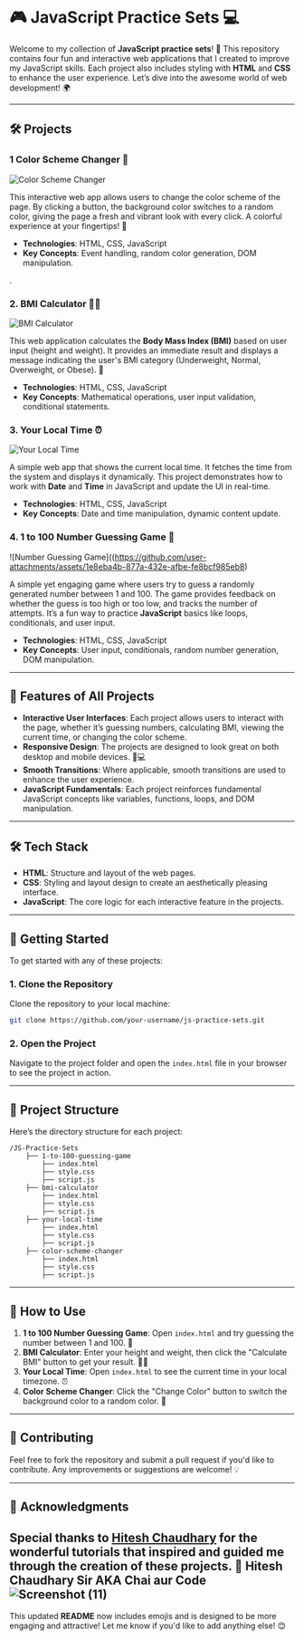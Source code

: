 # 🎮 JavaScript Practice Sets 💻

Welcome to my collection of **JavaScript practice sets**! 🚀 This repository contains four fun and interactive web applications that I created to improve my JavaScript skills. Each project also includes styling with **HTML** and **CSS** to enhance the user experience. Let’s dive into the awesome world of web development! 🌍

---

## 🛠️ Projects

### 1 **Color Scheme Changer 🎨**

![Color Scheme Changer](https://via.placeholder.com/400x250.png?text=Your+Local+Time)

This interactive web app allows users to change the color scheme of the page. By clicking a button, the background color switches to a random color, giving the page a fresh and vibrant look with every click. A colorful experience at your fingertips! 🌈

- **Technologies**: HTML, CSS, JavaScript
- **Key Concepts**: Event handling, random color generation, DOM manipulation.

. 
### 2. **BMI Calculator 🏋️‍♂️**
![BMI Calculator]([https://via.placeholder.com/400x250.png?text=BMI+Calculator](https://github.com/user-attachments/assets/fc8a28e5-c7cc-4645-b085-1935a75bb6e2))

This web application calculates the **Body Mass Index (BMI)** based on user input (height and weight). It provides an immediate result and displays a message indicating the user's BMI category (Underweight, Normal, Overweight, or Obese). 💪

- **Technologies**: HTML, CSS, JavaScript
- **Key Concepts**: Mathematical operations, user input validation, conditional statements.

### 3. **Your Local Time ⏰**

![Your Local Time](https://github.com/user-attachments/assets/c87084e2-2711-4a2c-86d4-44b090209fa4)

A simple web app that shows the current local time. It fetches the time from the system and displays it dynamically. This project demonstrates how to work with **Date** and **Time** in JavaScript and update the UI in real-time.

- **Technologies**: HTML, CSS, JavaScript
- **Key Concepts**: Date and time manipulation, dynamic content update.

### 4. **1 to 100 Number Guessing Game 🎯**

![Number Guessing Game]((https://github.com/user-attachments/assets/1e8eba4b-877a-432e-afbe-fe8bcf985eb8)

A simple yet engaging game where users try to guess a randomly generated number between 1 and 100. The game provides feedback on whether the guess is too high or too low, and tracks the number of attempts. It’s a fun way to practice **JavaScript** basics like loops, conditionals, and user input.

- **Technologies**: HTML, CSS, JavaScript
- **Key Concepts**: User input, conditionals, random number generation, DOM manipulation.

---

## 🌟 Features of All Projects

- **Interactive User Interfaces**: Each project allows users to interact with the page, whether it’s guessing numbers, calculating BMI, viewing the current time, or changing the color scheme.
- **Responsive Design**: The projects are designed to look great on both desktop and mobile devices. 📱💻
- **Smooth Transitions**: Where applicable, smooth transitions are used to enhance the user experience.
- **JavaScript Fundamentals**: Each project reinforces fundamental JavaScript concepts like variables, functions, loops, and DOM manipulation.

---

## 🛠️ Tech Stack

- **HTML**: Structure and layout of the web pages.
- **CSS**: Styling and layout design to create an aesthetically pleasing interface.
- **JavaScript**: The core logic for each interactive feature in the projects.

---

## 🚀 Getting Started

To get started with any of these projects:

### 1. Clone the Repository

Clone the repository to your local machine:

```bash
git clone https://github.com/your-username/js-practice-sets.git
```

### 2. Open the Project

Navigate to the project folder and open the `index.html` file in your browser to see the project in action.

---

## 📂 Project Structure

Here’s the directory structure for each project:

```
/JS-Practice-Sets
    ├── 1-to-100-guessing-game
        ├── index.html
        ├── style.css
        ├── script.js
    ├── bmi-calculator
        ├── index.html
        ├── style.css
        ├── script.js
    ├── your-local-time
        ├── index.html
        ├── style.css
        ├── script.js
    ├── color-scheme-changer
        ├── index.html
        ├── style.css
        ├── script.js
```

---

## 📝 How to Use

1. **1 to 100 Number Guessing Game**: Open `index.html` and try guessing the number between 1 and 100. 🎯
2. **BMI Calculator**: Enter your height and weight, then click the "Calculate BMI" button to get your result. 🏋️‍♂️
3. **Your Local Time**: Open `index.html` to see the current time in your local timezone. ⏰
4. **Color Scheme Changer**: Click the "Change Color" button to switch the background color to a random color. 🎨

---

## 🔄 Contributing

Feel free to fork the repository and submit a pull request if you'd like to contribute. Any improvements or suggestions are welcome! 💡

---

## 🙏 Acknowledgments

Special thanks to **[Hitesh Chaudhary](https://youtube.com/@chaiaurcode?si=aziOvgYBm7fpMD2D)** for the wonderful tutorials that inspired and guided me through the creation of these projects. 🎉
Hitesh Chaudhary Sir AKA Chai aur Code ![Screenshot (11)](https://github.com/user-attachments/assets/c0e7ef28-7eda-4b77-8e91-46e1c07c2ae3)
---

This updated **README** now includes emojis and is designed to be more engaging and attractive! Let me know if you'd like to add anything else! 😊
